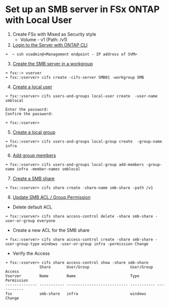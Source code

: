 # Set up an SMB server in FSx ONTAP with Local User

1. Create FSx with Mixed as Security style
   - Volume - v1 (Path: /v1)
2. [Login to the Server with ONTAP CLI](https://docs.aws.amazon.com/fsx/latest/ONTAPGuide/managing-resources-ontap-apps.html#vsadmin-ontap-cli)
```shell
➜  ~ ssh vsadmin@<Management endpoint - IP address of SVM>
```
3. [Create the SMB server in a workgroup](https://docs.netapp.com/us-en/ontap/smb-config/create-server-workgroup-task.html)
```shell
➜ fsx::> vserver
➜ fsx::vserver> cifs create -cifs-server SMB01 -workgroup SMB
```
4. [Create a local user](https://docs.netapp.com/us-en/ontap/smb-config/create-local-user-accounts-task.html)
```shell
➜ fsx::vserver> cifs users-and-groups local-user create  -user-name smblocal

Enter the password:
Confirm the password:

➜ fsx::vserver>
```   

5. [Create  a local group](https://docs.netapp.com/us-en/ontap/smb-config/create-local-groups-task.html)
```shell
➜ fsx::vserver> cifs users-and-groups local-group create  -group-name infra
```
6. [Add group members](https://docs.netapp.com/us-en/ontap/smb-config/manage-local-group-membership-task.html)

```shell
➜ fsx::vserver> cifs users-and-groups local-group add-members -group-name infra -member-names smblocal
```
7. [Create a SMB share](https://docs.netapp.com/us-en/ontap/smb-config/create-share-task.html)

```shell
➜ fsx::vserver> cifs share create -share-name smb-share -path /v1
```
8. [Update SMB ACL / Group Permission](https://docs.netapp.com/us-en/ontap/smb-config/create-share-access-control-lists-task.html)

- Delete default ACL
```shell
➜ fsx::vserver> cifs share access-control delete -share smb-share -user-or-group everyone
```
- Create a new ACL for the SMB share
```shell
➜ fsx::vserver> cifs share access-control create -share smb-share -user-group-type windows -user-or-group infra -permission Change
```
- Verify the Access
```shell
➜ fsx::vserver> cifs share access-control show -share smb-share
               Share       User/Group                  User/Group  Access
Vserver        Name        Name                        Type        Permission
-------------- ----------- --------------------------- ----------- -----------
fsx            smb-share   infra                       windows     Change
```